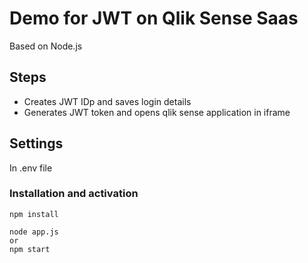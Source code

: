 # Demo for JWT on Qlik Sense Saas
Based on Node.js

## Steps
- Creates JWT IDp and saves login details
- Generates JWT token and opens qlik sense application in iframe

## Settings
In .env file

### Installation and activation
```
npm install

node app.js
or
npm start
```